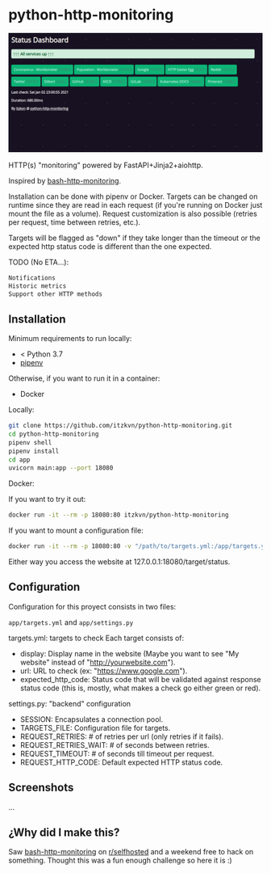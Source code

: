 # python-http-monitoring

![](./docs/dashboard_example.png)

HTTP(s) "monitoring" powered by FastAPI+Jinja2+aiohttp.

Inspired by [bash-http-monitoring](https://github.com/RaymiiOrg/bash-http-monitoring).

Installation can be done with pipenv or Docker.
Targets can be changed on runtime since they are read in each request (if you're running on Docker just mount the file as a volume).
Request customization is also possible (retries per request, time between retries, etc.).

Targets will be flagged as "down" if they take longer than the timeout or the expected http status code is different than the one expected.

TODO (No ETA...):
```
Notifications
Historic metrics
Support other HTTP methods
```

## Installation

Minimum requirements to run locally:
- < Python 3.7
- [pipenv](https://pypi.org/project/pipenv/)

Otherwise, if you want to run it in a container:
- Docker


Locally:

```bash
git clone https://github.com/itzkvn/python-http-monitoring.git
cd python-http-monitoring
pipenv shell
pipenv install
cd app
uvicorn main:app --port 18080
```

Docker:

If you want to try it out:

```bash
docker run -it --rm -p 18080:80 itzkvn/python-http-monitoring
```

If you want to mount a configuration file:

```bash
docker run -it --rm -p 18080:80 -v "/path/to/targets.yml:/app/targets.yml" itzkvn/python-http-monitoring
```

Either way you access the website at 127.0.0.1:18080/target/status.

## Configuration

Configuration for this proyect consists in two files:

```app/targets.yml``` and ```app/settings.py```

targets.yml: targets to check
Each target consists of:
- display: Display name in the website (Maybe you want to see "My website" instead of "http://yourwebsite.com").
- url: URL to check (ex: "https://www.google.com").
- expected_http_code: Status code that will be validated against response status code (this is, mostly, what makes a check go either green or red).

settings.py: "backend" configuration
- SESSION: Encapsulates a connection pool.
- TARGETS_FILE: Configuration file for targets.
- REQUEST_RETRIES: # of retries per url (only retries if it fails).
- REQUEST_RETRIES_WAIT: # of seconds between retries.
- REQUEST_TIMEOUT: # of seconds till timeout per request.
- REQUEST_HTTP_CODE: Default expected HTTP status code.

## Screenshots

...

## ¿Why did I make this?

Saw [bash-http-monitoring](https://github.com/RaymiiOrg/bash-http-monitoring) on [r/selfhosted](https://www.reddit.com/r/selfhosted/comments/klao26/bash_http_monitoring_dashboard/) and a weekend free to hack on something. Thought this was a fun enough challenge so here it is :)